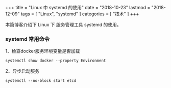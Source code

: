 +++
title = "Linux 中 systemd 的使用"
date = "2018-10-23"
lastmod = "2018-12-09"
tags = [
    "Linux",
    "systemd"
]
categories = [
    "技术"
]
+++

本篇博客介绍下 Linux 下 服务管理工具 systemd 的使用。

<!--more-->


### systemd 常用命令
1、检查docker服务环境变量是否加载
```markdown
systemctl show docker --property Environment
```

2、异步启动服务
```markdown
systemctl --no-block start etcd
```
